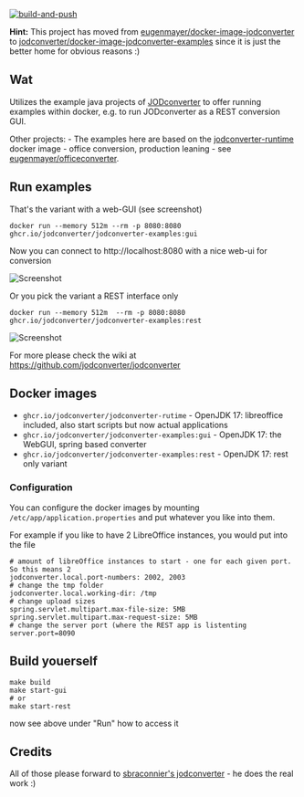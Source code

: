 [![build-and-push](https://github.com/jodconverter/docker-image-jodconverter-examples/actions/workflows/build.yml/badge.svg)](https://github.com/jodconverter/docker-image-jodconverter-examples/actions/workflows/build.yml)

**Hint:** This project has moved from [eugenmayer/docker-image-jodconverter](https://github.com/eugenmayer/docker-image-jodconverter) to [jodconverter/docker-image-jodconverter-examples](https://github.com/jodconverter/docker-image-jodconverter-examples)
since it is just the better home for obvious reasons :)

## Wat

Utilizes the example java projects of [JODconverter](https://github.com/jodconverter/jodconverter) to offer running examples within docker, e.g. to run JODconverter as a REST conversion GUI.

Other projects:
    - The examples here are based on the [jodconverter-runtime](https://github.com/jodconverter/docker-image-jodconverter-runtime) docker image
    - office conversion, production leaning - see [eugenmayer/officeconverter](https://github.com/EugenMayer/officeconverter).

## Run examples

That's the variant with a web-GUI (see screenshot)

    docker run --memory 512m --rm -p 8080:8080 ghcr.io/jodconverter/jodconverter-examples:gui

Now you can connect to http://localhost:8080 with a nice web-ui for conversion

![Screenshot](https://github.com/jodconverter/docker-image-jodconverter/blob/main/webapp.png)

Or you pick the variant a REST interface only

    docker run --memory 512m  --rm -p 8080:8080 ghcr.io/jodconverter/jodconverter-examples:rest

![Screenshot](https://github.com/jodconverter/docker-image-jodconverter/blob/main/rest.png)

For more please check the wiki at https://github.com/jodconverter/jodconverter

## Docker images

- `ghcr.io/jodconverter/jodconverter-rutime` - OpenJDK 17: libreoffice included, also start scripts but now actual applications
- `ghcr.io/jodconverter/jodconverter-examples:gui` - OpenJDK 17: the WebGUI, spring based converter
- `ghcr.io/jodconverter/jodconverter-examples:rest` - OpenJDK 17: rest only variant

### Configuration

You can configure the docker images by mounting `/etc/app/application.properties` and put whatever you like into them.

For example if you like to have 2 LibreOffice instances, you would put into the file

```properties
# amount of libreOffice instances to start - one for each given port. So this means 2
jodconverter.local.port-numbers: 2002, 2003
# change the tmp folder
jodconverter.local.working-dir: /tmp
# change upload sizes
spring.servlet.multipart.max-file-size: 5MB
spring.servlet.multipart.max-request-size: 5MB
# change the server port (where the REST app is listenting
server.port=8090
```

## Build youerself

    make build
    make start-gui
    # or
    make start-rest

now see above under "Run" how to access it

## Credits

All of those please forward to [sbraconnier's jodconverter](https://github.com/jodconverter/jodconverter) - he does the real work :)
